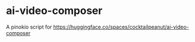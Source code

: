 # ai-video-composer

A pinokio script for https://huggingface.co/spaces/cocktailpeanut/ai-video-composer

